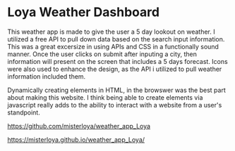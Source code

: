 # Loya Weather Dashboard

This weather app is made to give the user a 5 day lookout on weather. I utilized a free API to pull down data based on the search input information. 
This was a great excersize in using APIs and CSS in a functionally sound manner. Once the user clicks on submit after inputing a city, then information will 
present on the screen that includes a 5 days forecast. Icons were also used to enhance the design, as the API i utilized to pull weather information included them. 

Dynamically creating elements in HTML, in the browswer was the best part about making this website. I think being able to create elements via javascript really adds to the 
ability to interact with a website from a user's standpoint. 




https://github.com/misterloya/weather_app_Loya

https://misterloya.github.io/weather_app_Loya/
